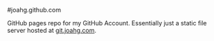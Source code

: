 #joahg.github.com

GitHub pages repo for my GitHub Account. Essentially just a static file server hosted at [git.joahg.com](http://git.joahg.com).